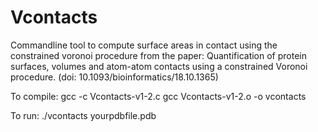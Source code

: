 # Vcontacts

Commandline tool to compute surface areas in contact using the constrained voronoi procedure from the paper: Quantification of protein surfaces, volumes and atom-atom contacts using a constrained Voronoi procedure. (doi: 10.1093/bioinformatics/18.10.1365)

To compile:
gcc -c Vcontacts-v1-2.c
gcc Vcontacts-v1-2.o -o vcontacts

To run:
./vcontacts yourpdbfile.pdb
